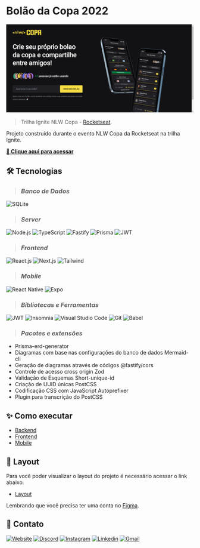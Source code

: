 # __Bolão da Copa 2022__

<!--![capa](./.github/capa.png)
![entrar](./.github/entrar.jpeg)
![criar-bolao](./.github/criar-bolao.jpeg)
![listagem-bolao](./.github/listagem-bolao.jpeg)
![buscar-bolao](./.github/buscar-bolao.jpeg)
![bolao](./.github/bolao.jpeg)
![bolao-confirmado](./.github/bolao-confirmado.jpeg)
![compartilhar](./.github/compartilhar.jpeg) -->
![web](./.github/web.png)

>Trilha Ignite NLW Copa - [Rocketseat](https://lp.rocketseat.com.br/nlw).

Projeto construído durante o evento NLW Copa da Rocketseat na trilha Ignite.

**[🔗 Clique aqui para acessar](https://github.com/Bamarcheti/nlw-copa)**


## **🛠 Tecnologias**

>### *Banco de Dados*
![SQLite](https://img.shields.io/badge/SQLite-07405E?style=for-the-badge&logo=sqlite&logoColor=white)

>### *Server*
![Node.js](https://img.shields.io/badge/Node.js-339933?style=for-the-badge&logo=nodedotjs&logoColor=white)
![TypeScript](https://img.shields.io/badge/TypeScript-007ACC?style=for-the-badge&logo=typescript&logoColor=white)
![Fastify](https://img.shields.io/badge/fastify-202020?style=for-the-badge&logo=fastify&logoColor=white)
![Prisma](https://img.shields.io/badge/Prisma-3982CE?style=for-the-badge&logo=Prisma&logoColor=white)
![JWT](https://img.shields.io/badge/JWT-000000?style=for-the-badge&logo=JSON%20web%20tokens&logoColor=white)

>### *Frontend*
![React.js](https://img.shields.io/badge/React-20232A?style=for-the-badge&logo=react&logoColor=61DAFB)
![Next.js](https://img.shields.io/badge/next.js-000000?style=for-the-badge&logo=nextdotjs&logoColor=white)
![Tailwind](https://img.shields.io/badge/Tailwind_CSS-38B2AC?style=for-the-badge&logo=tailwind-css&logoColor=white)

>### *Mobile*
![React Native](https://img.shields.io/badge/React_Native-20232A?style=for-the-badge&logo=react&logoColor=61DAFB)
![Expo](https://img.shields.io/badge/Expo-1B1F23?style=for-the-badge&logo=expo&logoColor=white)

>### *Bibliotecas e Ferramentas*
![JWT](https://img.shields.io/badge/JWT-000000?style=for-the-badge&logo=JSON%20web%20tokens&logoColor=white)
![Insomnia](https://img.shields.io/badge/Insomnia-5849be?style=for-the-badge&logo=Insomnia&logoColor=white)
![Visual Studio Code](https://img.shields.io/badge/VSCode-0078D4?style=for-the-badge&logo=visual%20studio%20code&logoColor=white)
![Git](https://img.shields.io/badge/GIT-E44C30?style=for-the-badge&logo=git&logoColor=white)
![Babel](https://img.shields.io/badge/Babel-F9DC3E?style=for-the-badge&logo=babel&logoColor=white)

>### *Pacotes e extensões*
- Prisma-erd-generator 
- Diagramas com base nas configurações do banco de dados
Mermaid-cli 
- Geração de diagramas através de códigos
@fastify/cors 
- Controle de acesso cross origin
Zod 
- Validação de Esquemas
Short-unique-id 
- Criação de UUID únicas
PostCSS 
- Codificação CSS com JavaScript
Autoprefixer 
- Plugin para transcrição do PostCSS

## **✨ Como executar**
- [Backend](./server/README.md)
- [Frontend](./web/README.md)
- [Mobile](./mobile/README.md)

## **💄 Layout**
Para você poder visualizar o layout do projeto é necessário acessar o link abaixo:

- [Layout](https://www.figma.com/community/file/1169028343875283461)

Lembrando que você precisa ter uma conta no [Figma](http://figma.com/).


## **💛 Contato**

[<img src='https://img.shields.io/badge/website-000000?style=for-the-badge&logo=About&logoColor=white' alt='Website' height='30'>](https://my-resume-bamarcheti.vercel.app/)
[<img src='https://img.shields.io/badge/Discord-5865F2?style=for-the-badge&logo=discord&logoColor=white' alt='Discord' height='30'>](https://discord.com/channels/@ba_marcheti#3824)
[<img src='https://img.shields.io/badge/Instagram-E4405F?style=for-the-badge&logo=instagram&logoColor=white' alt='Instagram' height='30'>](https://www.instagram.com/ba_marcheti)
[<img src='https://img.shields.io/badge/LinkedIn-0077B5?style=for-the-badge&logo=linkedin&logoColor=white' alt='Linkedin' height='30'>](https://www.linkedin.com/in/barbara-marcheti-fiorin/)
[<img src='https://img.shields.io/badge/Gmail-D14836?style=for-the-badge&logo=gmail&logoColor=white' alt='Gmail' height='30'>](bmarchetifiorin@gmail.com)
